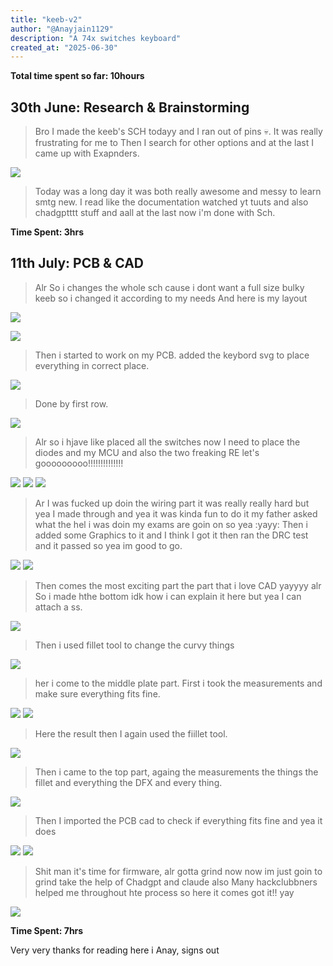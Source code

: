 ```yaml
---
title: "keeb-v2"
author: "@Anayjain1129"
description: "A 74x switches keyboard"
created_at: "2025-06-30"
---
```


**Total time spent so far: 10hours**

## 30th June: Research & Brainstorming 
>Bro I made the keeb's SCH todayy and I ran out of pins 💀. It was really frustrating for me to Then I search for other options and at the last I came up with Exapnders. 

![](/images/sch_30.png)
> Today was a long day it was both really awesome and messy to learn smtg new. I read like the documentation watched yt tuuts and also chadgptttt stuff and aall at the last now i'm done with Sch.

**Time Spent: 3hrs**

## 11th July: PCB & CAD
>Alr So i changes the whole sch cause i dont want a full size bulky keeb so i changed it according to my needs And here is my layout

![](/images/sch.png)

![](/images/layout.png)

>Then i started to work on my PCB. added the keybord svg to place everything in correct place.

![](/images/1.png)

>Done by first row.

![](/images/2.png)

>Alr so i hjave like placed all the switches now I need to place the diodes and my MCU and also the two freaking RE let's gooooooooo!!!!!!!!!!!!!!

![](/images/3.png)
![](/images/4.png)
![](/images/6.png)

>Ar I was fucked up doin the wiring part it was really really hard but yea I made through and yea it was kinda fun to do it my father asked what the hel i was doin my exams are goin on so yea :yayy:
>Then i added some Graphics to it and I think I got it then ran the DRC test and it passed so yea im good to go.

![](/images/silk.png)
![](/images/5.png)

>Then comes the most exciting part the part that i love CAD yayyyy alr 
>So i made hthe bottom idk how i can explain it here but yea I can attach a ss.

![](/images/8.png)

>Then i used fillet tool to change the curvy things 

![](/images/7.png)

>her i come to the middle plate part. First i took the measurements and make sure everything fits fine.

![](/images/9.png)
![](/images/10.png)

>Here the result then I again used the fiillet tool.

![](/images/11.png)

>Then i came to the top part, againg the measurements the things the fillet and everything the DFX and every thing.

![](/images/top.png)

>Then I imported the PCB cad to check if everything fits fine and yea it does 

![](/images/12.png)
![](/images/14.png)

>Shit man it's time for firmware, alr gotta grind now now im just goin to grind take the help of Chadgpt and claude also Many hackclubbners helped me throughout hte process
>so here it comes got it!! yay

![](/images/13.png)

**Time Spent: 7hrs**

Very very thanks for reading here i
Anay,
signs out
